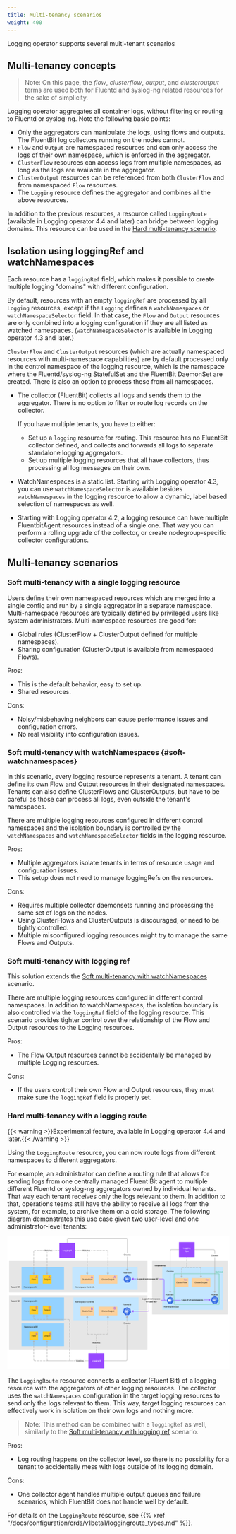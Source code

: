 ```yaml
---
title: Multi-tenancy scenarios
weight: 400
---
```


Logging operator supports several multi-tenant scenarios

## Multi-tenancy concepts

> Note: On this page, the _flow_, _clusterflow_, _output_, and _clusteroutput_ terms are used both for Fluentd and syslog-ng related resources for the sake of simplicity.

Logging operator aggregates all container logs, without filtering or routing to Fluentd or syslog-ng. Note the following basic points:

- Only the aggregators can manipulate the logs, using flows and outputs. The FluentBit log collectors running on the nodes cannot.
- `Flow` and `Output` are namespaced resources and can only access the logs of their own namespace, which is enforced in the aggregator.
- `ClusterFlow` resources can access logs from multiple namespaces, as long as the logs are available in the aggregator.
- `ClusterOutput` resources can be referenced from both `ClusterFlow` and from namespaced `Flow` resources.
- The `Logging` resource defines the aggregator and combines all the above resources.

In addition to the previous resources, a resource called `LoggingRoute` (available in Logging operator 4.4 and later) can bridge between logging domains. This resource can be used in the [Hard multi-tenancy scenario](#hard-multi-tenancy-with-a-logging-route).

## Isolation using loggingRef and watchNamespaces

Each resource has a `loggingRef` field, which makes it possible to create multiple logging "domains" with different configuration.

By default, resources with an empty `loggingRef` are processed by all `Logging` resources, except if the `Logging` defines a `watchNamespaces` or `watchNamespaceSelector` field. In that case, the `Flow` and `Output` resources are only combined into a logging configuration if they are all listed as watched namespaces. (`watchNamespaceSelector` is available in Logging operator 4.3 and later.)

`ClusterFlow` and `ClusterOutput` resources (which are actually namespaced resources with multi-namespace capabilities) are by default processed only in the control namespace of the logging resource, which is the namespace where the Fluentd/syslog-ng StatefulSet and the FluentBit DaemonSet are created. There is also an option to process these from all namespaces.

- The collector (FluentBit) collects all logs and sends them to the aggregator. There is no option to filter or route log records on the collector.

    If you have multiple tenants, you have to either:

    - Set up a `logging` resource for routing. This resource has no FluentBit collector defined, and collects and forwards all logs to separate standalone logging aggregators.
    - Set up multiple logging resources that all have collectors, thus processing all log messages on their own.

- WatchNamespaces is a static list. Starting with Logging operator 4.3, you can use `watchNamespaceSelector` is available besides `watchNamespaces` in the logging resource to allow a dynamic, label based selection of namespaces as well.
- Starting with Logging operator 4.2, a logging resource can have multiple FluentbitAgent resources instead of a single one. That way you can perform a rolling upgrade of the collector, or create nodegroup-specific collector configurations.

## Multi-tenancy scenarios

### Soft multi-tenancy with a single logging resource

Users define their own namespaced resources which are merged into a single config and run by a single aggregator in a separate namespace. Multi-namespace resources are typically defined by privileged users like system administrators. Multi-namespace resources are good for:

- Global rules (ClusterFlow + ClusterOutput defined for multiple namespaces).
- Sharing configuration (ClusterOutput is available from namespaced Flows).

Pros:

- This is the default behavior, easy to set up.
- Shared resources.

Cons:

- Noisy/misbehaving neighbors can cause performance issues and configuration errors.
- No real visibility into configuration issues.

### Soft multi-tenancy with watchNamespaces {#soft-watchnamespaces}

In this scenario, every logging resource represents a tenant. A tenant can define its own Flow and Output resources in their designated namespaces. Tenants can also define ClusterFlows and ClusterOutputs, but have to be careful as those can process all logs, even outside the tenant's namespaces.

There are multiple logging resources configured in different control namespaces and the isolation boundary is controlled by the `watchNamespaces` and `watchNamespaceSelector` fields in the logging resource.

Pros:

- Multiple aggregators isolate tenants in terms of resource usage and configuration issues.
- This setup does not need to manage loggingRefs on the resources.

Cons:

- Requires multiple collector daemonsets running and processing the same set of logs on the nodes.
- Using ClusterFlows and ClusterOutputs is discouraged, or need to be tightly controlled.
- Multiple misconfigured logging resources might try to manage the same Flows and Outputs.

### Soft multi-tenancy with logging ref

This solution extends the [Soft multi-tenancy with watchNamespaces](#soft-watchnamespaces) scenario.

There are multiple logging resources configured in different control namespaces. In addition to watchNamespaces, the isolation boundary is also controlled via the `loggingRef` field of the logging resource. This scenario provides tighter control over the relationship of the Flow and Output resources to the Logging resources.

Pros:

- The Flow Output resources cannot be accidentally be managed by multiple Logging resources.

Cons:

- If the users control their own Flow and Output resources, they must make sure the `loggingRef` field is properly set.

### Hard multi-tenancy with a logging route

{{< warning >}}Experimental feature, available in Logging operator 4.4 and later.{{< /warning >}}

Using the `LoggingRoute` resource, you can now route logs from different namespaces to different aggregators.

For example, an administrator can define a routing rule that allows for sending logs from one centrally managed Fluent Bit agent to multiple different Fluentd or syslog-ng aggregators owned by individual tenants. That way each tenant receives only the logs relevant to them. In addition to that, operations teams still have the ability to receive all logs from the system, for example, to archive them on a cold storage. The following diagram demonstrates this use case given two user-level and one administrator-level tenants:

![Multi-tenancy with namespace-based routing](logging-operator-multi-tenancy.png)

The `LoggingRoute` resource connects a collector (Fluent Bit) of a logging resource with the aggregators of other logging resources. The collector uses the `watchNamespaces` configuration in the target logging resources to send only the logs relevant to them. This way, target logging resources can effectively work in isolation on their own logs and nothing more.

> Note: This method can be combined with a `loggingRef` as well, similarly to the [Soft multi-tenancy with logging ref](#soft-multi-tenancy-with-logging-ref) scenario.

Pros:

- Log routing happens on the collector level, so there is no possibility for a tenant to accidentally mess with logs outside
of its logging domain.

Cons:

- One collector agent handles multiple output queues and failure scenarios, which FluentBit does not handle well by default.

For details on the `LoggingRoute` resource, see {{% xref "/docs/configuration/crds/v1beta1/loggingroute_types.md" %}}.
